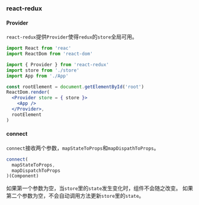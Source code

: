 ### react-redux
#### Provider
`react-redux`提供`Provider`使得`redux`的`store`全局可用。
```jsx
import React from 'reac'
import ReactDom from 'react-dom'

import { Provider } from 'react-redux'
import store from './store'
import App from './App'

const rootElement = document.getElementById('root')
ReactDom.render(
  <Provider store = { store }>
    <App />
  </Provider>,
  rootElement
)
```
#### connect
`connect`接收两个参数，`mapStateToProps`和`mapDispathToProps`。
```js
connect(
  mapStateToProps,
  mapDispatchToProps
)(Component)
```
如果第一个参数为空，当`store`里的`state`发生变化时，组件不会随之改变。
如果第二个参数为空，不会自动调用方法更新`store`里的`state`。